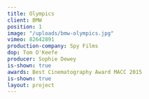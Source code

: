 ```yaml
---
title: Olympics
client: BMW
position: 1
image: "/uploads/bmw-olympics.jpg"
vimeo: 82642891
production-company: Spy Films
dop: Tom O'Keefe
producer: Sophie Dewey
is-shown: true
awards: Best Cinematography Award MACC 2015
is-shown: true
layout: project
---
```


